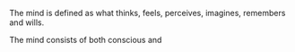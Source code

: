 The mind is defined as what thinks, feels, perceives, imagines, remembers and wills.

The mind consists of both conscious and 